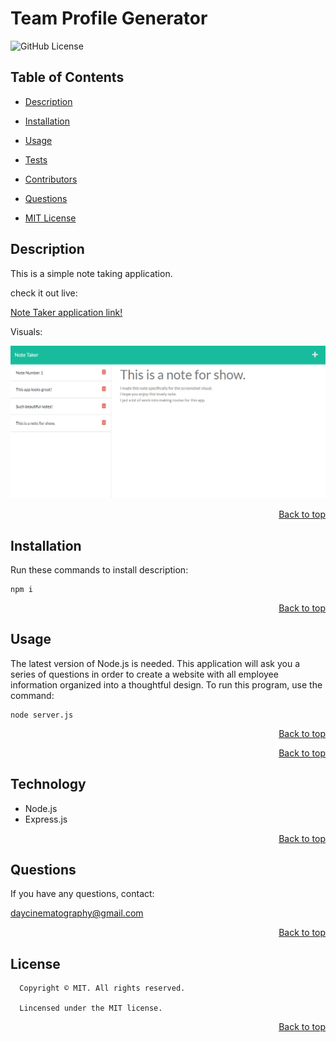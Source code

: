 <h1 id='title'> Team Profile Generator </h1>

![GitHub License](https://img.shields.io/badge/license-MIT-blue.svg)

<h2 id='contents'> Table of Contents </h2>

* [Description](#description)

* [Installation](#installation)

* [Usage](#usage)
 
* [Tests](#tests)

* [Contributors](#technology)

* [Questions](#questions) 

* [MIT License](#license)

<h2 id='description'> Description </h2>

This is a simple note taking application.

check it out live:

[Note Taker application link!](https://notetaker1234567.herokuapp.com/)

Visuals:

<img src="./public/assets/images/note-taker-example.PNG">

<p style='text-align: right;'><a href='#title'>Back to top</a></p>


<h2 id='installation'> Installation </h2>

Run these commands to install description:

```
npm i
```

<p style='text-align: right;'><a href='#title'>Back to top</a></p>

<h2 id='usage'> Usage </h2>

The latest version of Node.js is needed. This application will ask you a series of questions in order to create a website with all employee information organized into a thoughtful design. To run this program, use the command: 

```
node server.js
```

<p style='text-align: right;'><a href='#title'>Back to top</a></p>


<p style='text-align: right;'><a href='#title'>Back to top</a></p>
    
<h2 id='technology'> Technology </h2>

- Node.js
- Express.js


<p style='text-align: right;'><a href='#title'>Back to top</a></p>

<h2 id='questions'> Questions </h2>

If you have any questions, contact:

daycinematography@gmail.com

<p style='text-align: right;'><a href='#title'>Back to top</a></p>

<h2 id='license'>License</h2>

      Copyright © MIT. All rights reserved.
      
      Lincensed under the MIT license.

<p style='text-align: right;'><a href='#title'>Back to top</a></p>